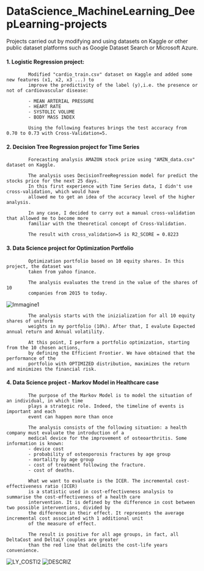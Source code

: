 # DataScience_MachineLearning_DeepLearning-projects
Projects carried out by modifying and using datasets on Kaggle or other public dataset platforms such as Google Dataset Search or Microsoft Azure.

#### 1. Logistic Regression project:
            Modified "cardio_train.csv" dataset on Kaggle and added some new features (x1, x2, x3 ...) to 
            improve the predictivity of the label (y),i.e. the presence or not of cardiovascular disease:
            
            - MEAN ARTERIAL PRESSURE
            - HEART RATE
            - SYSTOLIC VOLUME
            - BODY MASS INDEX
            
            Using the following features brings the test accuracy from 0.70 to 0.73 with Cross-Validation=5.
            

#### 2. Decision Tree Regression project for Time Series
            Forecasting analysis AMAZON stock prize using "AMZN_data.csv" dataset on Kaggle.
            
            The analysis uses DecisionTreeRegression model for predict the stocks price for the next 25 days.
            In this first experience with Time Series data, I didn't use cross-validation, which would have
            allowed me to get an idea of the accuracy level of the higher analysis.
            
            In any case, I decided to carry out a manual cross-validation that allowed me to become more 
            familiar with the theoretical concept of Cross-Validation.
            
            The result with cross_validation=5 is R2_SCORE = 0.8223
            
#### 3. Data Science project for Optimization Portfolio
            Optimization portfolio based on 10 equity shares. In this project, the dataset was 
            taken from yahoo finance.
            
            The analysis evaluates the trend in the value of the shares of 10
            companies from 2015 to today. 
![Immagine1](https://user-images.githubusercontent.com/78934727/136968720-79082c29-15cc-4c7b-90a7-237289e102b0.png)
            
            The analysis starts with the inizialization for all 10 equity shares of uniform 
            weights in my portfolio (10%). After that, I evalute Expected annual return and Annual volatility. 
            
            At this point, I perform a portfolio optimization, starting from the 10 chosen actions,
            by defining the Efficient Frontier. We have obtained that the performance of the 
            portfolio with OPTIMIZED distribution, maximizes the return and minimizes the financial risk.
            


#### 4. Data Science project - Markov Model in Healthcare case
            The purpose of the Markov Model is to model the situation of an individual, in which time
            plays a strategic role. Indeed, the timeline of events is important and each
            event can happen more than once
            
            The analysis consists of the following situation: a health company must evaluate the introduction of a
            medical device for the improvement of osteoarthritis. Some information is known:
            - device cost
            - probability of osteoporosis fractures by age group
            - mortality by age group
            - cost of treatment following the fracture.
            - cost of deaths.

            What we want to evaluate is the ICER. The incremental cost-effectiveness ratio (ICER)
            is a statistic used in cost-effectiveness analysis to summarise the cost-effectiveness of a health care
            intervention. It is defined by the difference in cost between  two possible interventions, divided by 
            the difference in their effect. It represents the average incremental cost associated with 1 additional unit
            of the measure of effect.
            
            The result is positive for all age groups, in fact, all DeltaCost and DeltaLY couples are greater
            than the red line that delimits the cost-life years convenience.
            
![LY_COSTI2](https://user-images.githubusercontent.com/78934727/137211208-241e6eb1-d310-4be6-b0bb-f9a50038937c.png)
![DESCRIZ](https://user-images.githubusercontent.com/78934727/137210698-986a96f9-97cb-4ff0-872c-dc09f8fcf99d.PNG)



